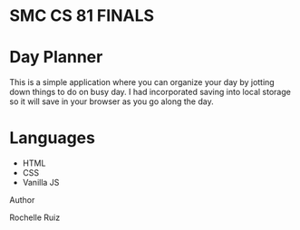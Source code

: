 # SMC CS 81 FINALS

# Day Planner

This is a simple application where you can organize your day by jotting down things to do on busy day. 
I had incorporated saving into local storage so it will save in your browser as you go along the day.

# Languages 

* HTML
* CSS
* Vanilla JS

Author

Rochelle Ruiz
